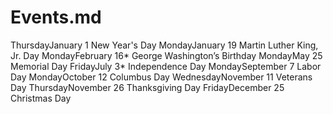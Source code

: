 # Events.md

ThursdayJanuary 1 New Year's Day
MondayJanuary 19
Martin Luther King, Jr. Day
MondayFebruary 16*
George Washington’s Birthday
MondayMay 25
Memorial Day
FridayJuly 3*
Independence Day
MondaySeptember 7
Labor Day
MondayOctober 12
Columbus Day
WednesdayNovember 11
Veterans Day
ThursdayNovember 26
Thanksgiving Day
FridayDecember 25
Christmas Day
